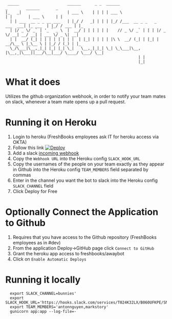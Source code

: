      _____                     ______      _ _  ______                           _        ______       _   
    |_   _|                    | ___ \    | | | | ___ \                         | |       | ___ \     | |  
      | | ___  __ _ _ __ ___   | |_/ /   _| | | | |_/ /___  __ _ _   _  ___  ___| |_ ___  | |_/ / ___ | |_ 
      | |/ _ \/ _` | '_ ` _ \  |  __/ | | | | | |    // _ \/ _` | | | |/ _ \/ __| __/ __| | ___ \/ _ \| __|
      | |  __/ (_| | | | | | | | |  | |_| | | | | |\ \  __/ (_| | |_| |  __/\__ \ |_\__ \ | |_/ / (_) | |_ 
      \_/\___|\__,_|_| |_| |_| \_|   \__,_|_|_| \_| \_\___|\__, |\__,_|\___||___/\__|___/ \____/ \___/ \__|
                                                              | |                                          
                                                              |_|                                          

# What it does
Utilizes the github organization webhook, in order to notify your team mates on slack, whenever a team mate opens up a pull request.

# Running it on Heroku

1. Login to heroku (FreshBooks employees ask IT for heroku access via OKTA)
2. Follow this link [![Deploy](https://www.herokucdn.com/deploy/button.png)](https://heroku.com/deploy)
3. Add a slack [incoming webhook](https://freshbooks.slack.com/services/new/incoming-webhook)
4. Copy the `Webhook URL` into the Heroku config `SLACK_HOOK_URL`
5. Copy the usernames of the people on your team exactly as they appear in Github into the Heroku config `TEAM_MEMBERS` field
separated by commas
6. Enter in the channel you want the bot to slack into the Heroku config `SLACK_CHANNEL` field
7. Click Deploy for Free

Optionally Connect the Application to Github
============================================

1. Requires that you have access to the Github repository (FreshBooks employees as in #dev)
2. From the application Deploy->GitHub page click `Connect to GitHub`
3. Grant the heroku app access to freshbooks/awaybot
4. Click on `Enable Automatic Deploys`

# Running it locally

```
  export SLACK_CHANNEL=bunnies'
  export SLACK_HOOK_URL='https://hooks.slack.com/services/T024K32LX/B060UFKPE/SNIP'
  export TEAM_MEMBERS='antonnguyen,markstory'
  gunicorn app:app --log-file=-
```
